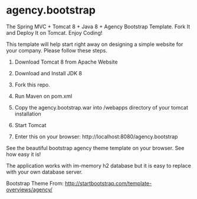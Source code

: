 agency.bootstrap
================

The Spring MVC + Tomcat 8 + Java 8 + Agency Bootstrap Template. Fork It and Deploy It on Tomcat. Enjoy Coding!


This template will help start right away on designing a simple website for your company. Please follow these steps.

1) Download Tomcat 8 from Apache Website

2) Download and Install JDK 8 

3) Fork this repo.

4) Run Maven on pom.xml

5) Copy the agency.bootstrap.war into /webapps directory of your tomcat installation

6) Start Tomcat

7) Enter this on your browser: http://localhost:8080/agency.bootstrap



See the beautiful bootstrap agency theme template on your browser. See how easy it is!

The application works with im-memory h2 database but it is easy to replace with your own database server.

Bootstrap Theme From:  http://startbootstrap.com/template-overviews/agency/
